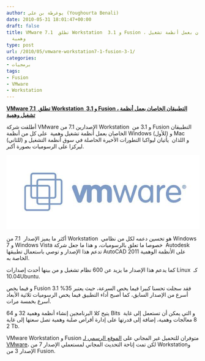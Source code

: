 ```yaml
---
author: يوغرطة بن علي (Youghourta Benali)
date: 2010-05-31 18:01:47+00:00
draft: false
title: VMware تطلق  7.1 Workstation  و 3.1 Fusion ، التطبيقان الخاصان بعمل أنظمة تشغيل
  وهمية
type: post
url: /2010/05/vmware-workstation7-1-fusion-3-1/
categories:
- برمجيات
tags:
- Fusion
- VMware
- Workstation
---
```


[**VMware تطلق  7.1 Workstation  و 3.1 Fusion ، التطبيقان الخاصان بعمل أنظمة تشغيل وهمية**](https://www.it-scoop.com/2010/05/VMware-Workstation7-1-Fusion-3-1)


أطلقت شركة VMware الإصدارين 7.1 من Workstation  و 3.1 من Fusion التطبيقان الخاصان بعمل أنظمة تشغيل وهمية  على كل من أنظمة Windows (للأول) و Mac (للثاني) و اللذان  يأتيان ليواكبا التطورات الأخيرة الحاصلة في سوق أنظمة التشغيل و ليركزا على الرسوميات بصورة أكبر.

[![](vmware-logo.jpg)
](https://www.it-scoop.com/2010/05/VMware-Workstation7-1-Fusion-3-1)

أكثر ما يميز الإصدار  7.1 من Workstation  هو تحسين دعمه لكل من نظامي Windows 7 و Windows Vista خصوصا ما تعلق بالرسوميات، و هذا ما جعل شركة  Autodesk تدعم هذا الإصدار و توصي باستعمال تطبيقها AutoCAD 2011 على الأنظمة الوهمية الخاصة به.

كما يدعم هذا الإصدار ما يزيد عن 600 نظام تشغيل و من بينها أحدث إصدارات Linux كـ  10.04Ubuntu.

و فيما يخص Fusion 3.1 فقد سجلت تحسنا كبيرا فيما يخص السرعة، حيث يعتبر 35% أسرع من الإصدار السابق، كما أصبح أداء التطبيق فيما يخص الرسوميات ثلاثية الأبعاد أسرع بخمسة مرات.

يتيح كلا البرنامجين إنشاء أنظمة وهمية 32 و 64 Bits  و التي يمكن أن تستعمل إلى غاية 8 معالجات وهمية، إضافة إلى قدرتها على إدارة أقراص صلبة وهمية تصل سعتها إلى غاية 2 Tb.

VMware Workstation و Fusion متوفران للتحميل غير المجاني على [الموقع الرسمي لـ VMware](http://www.vmware.com/)، لكن تمت إتاحة التحديث المجاني لمستعملي الإصدار 7 من Workstationو الإصدار 3 من Fusion.
